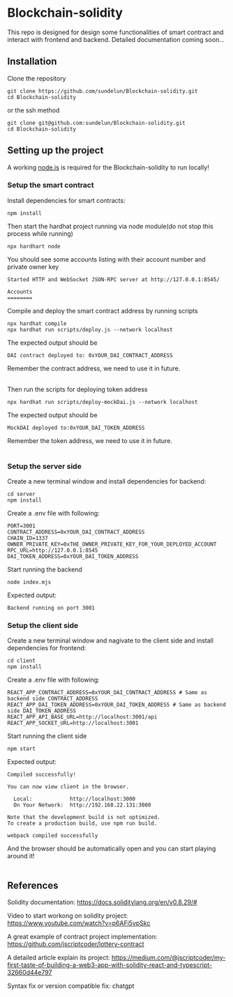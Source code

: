 # Blockchain-solidity

This repo is designed for design some functionalities of smart contract and interact with frontend and backend. Detailed documentation coming soon...

## Installation
Clone the repository
```shell
git clone https://github.com/sundelun/Blockchain-solidity.git
cd Blockchain-solidity
```
or the ssh method
```shell
git clone git@github.com:sundelun/Blockchain-solidity.git
cd Blockchain-solidity
```

## Setting up the project
A working [node.js](https://nodejs.org/en) is required for the Blockchain-solidity to run locally!

### Setup the smart contract
Install dependencies for smart contracts:
```shell
npm install
```

Then start the hardhat project running via node module(do not stop this process while running)
```shell
npx hardhart node
```

You should see some accounts listing with their account number and private owner key
```shell
Started HTTP and WebSocket JSON-RPC server at http://127.0.0.1:8545/

Accounts
========
```

Compile and deploy the smart contract address by running scripts
```shell
npx hardhat compile
npx hardhat run scripts/deploy.js --network localhost
```

The expected output should be
```shell
DAI contract deployed to: 0xYOUR_DAI_CONTRACT_ADDRESS
```
Remember the contract address, we need to use it in future.<br><br>

Then run the scripts for deploying token address
```shell
npx hardhat run scripts/deploy-mockDai.js --network localhost
```
The expected output should be
```shell
MockDAI deployed to:0xYOUR_DAI_TOKEN_ADDRESS
```
Remember the token address, we need to use it in future.
<br><br>

### Setup the server side
Create a new terminal window and install dependencies for backend:
```shell
cd server
npm install
```

Create a .env file with following:
```shell
PORT=3001
CONTRACT_ADDRESS=0xYOUR_DAI_CONTRACT_ADDRESS
CHAIN_ID=1337
OWNER_PRIVATE_KEY=0xTHE_OWNER_PRIVATE_KEY_FOR_YOUR_DEPLOYED_ACCOUNT
RPC_URL=http://127.0.0.1:8545
DAI_TOKEN_ADDRESS=0xYOUR_DAI_TOKEN_ADDRESS
```

Start running the backend
```shell
node index.mjs
```
Expected output:
```shell
Backend running on port 3001
```

### Setup the client side
Create a new terminal window and nagivate to the client side and install dependencies for frontend:
```shell
cd client
npm install
```

Create a .env file with following:
```shell
REACT_APP_CONTRACT_ADDRESS=0xYOUR_DAI_CONTRACT_ADDRESS # Same as backend side CONTRACT_ADDRESS
REACT_APP_DAI_TOKEN_ADDRESS=0xYOUR_DAI_TOKEN_ADDRESS # Same as backend side DAI_TOKEN_ADDRESS
REACT_APP_API_BASE_URL=http://localhost:3001/api
REACT_APP_SOCKET_URL=http://localhost:3001
```

Start running the client side
```shell
npm start
```

Expected output:
```shell
Compiled successfully!

You can now view client in the browser.

  Local:            http://localhost:3000
  On Your Network:  http://192.168.22.131:3000

Note that the development build is not optimized.
To create a production build, use npm run build.

webpack compiled successfully
```
And the browser should be automatically open and you can start playing around it!
<br><br>
## References
Solidity documentation: https://docs.soliditylang.org/en/v0.8.29/#

Video to start workong on solidity project: https://www.youtube.com/watch?v=p6AFi5vpSkc

A great example of contract project implementation: https://github.com/jscriptcoder/lottery-contract

A detailed article explain its project: https://medium.com/@jscriptcoder/my-first-taste-of-building-a-web3-app-with-solidity-react-and-typescript-32660d44e797

Syntax fix or version compatible fix: chatgpt

